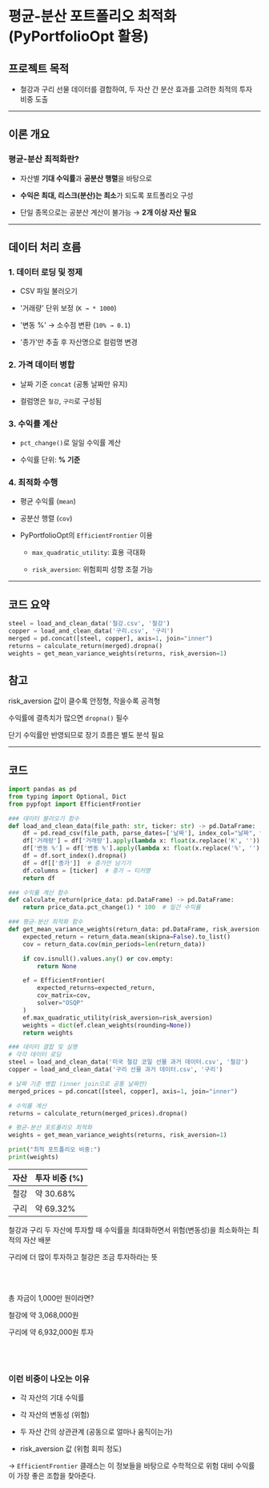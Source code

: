 # 평균-분산 포트폴리오 최적화 (PyPortfolioOpt 활용)

## 프로젝트 목적
- 철강과 구리 선물 데이터를 결합하여, 두 자산 간 분산 효과를 고려한 최적의 투자 비중 도출

---

## 이론 개요

### 평균-분산 최적화란?
- 자산별 **기대 수익률**과 **공분산 행렬**을 바탕으로

- **수익은 최대, 리스크(분산)는 최소**가 되도록 포트폴리오 구성

- 단일 종목으로는 공분산 계산이 불가능 → **2개 이상 자산 필요**

---

## 데이터 처리 흐름

### 1. 데이터 로딩 및 정제
- CSV 파일 불러오기

- '거래량' 단위 보정 (`K → * 1000`)

- '변동 %' → 소수점 변환 (`10% → 0.1`)

- '종가'만 추출 후 자산명으로 컬럼명 변경

### 2. 가격 데이터 병합
- 날짜 기준 `concat` (공통 날짜만 유지)

- 컬럼명은 `철강`, `구리`로 구성됨

### 3. 수익률 계산
- `pct_change()`로 일일 수익률 계산

- 수익률 단위: **% 기준**

### 4. 최적화 수행
- 평균 수익률 (`mean`)

- 공분산 행렬 (`cov`)

- PyPortfolioOpt의 `EfficientFrontier` 이용

   - `max_quadratic_utility`: 효용 극대화

   - `risk_aversion`: 위험회피 성향 조절 가능

---

## 코드 요약

```py
steel = load_and_clean_data('철강.csv', '철강')
copper = load_and_clean_data('구리.csv', '구리')
merged = pd.concat([steel, copper], axis=1, join="inner")
returns = calculate_return(merged).dropna()
weights = get_mean_variance_weights(returns, risk_aversion=1)
```

## 참고
risk_aversion 값이 클수록 안정형, 작을수록 공격형

수익률에 결측치가 많으면 `dropna()` 필수

단기 수익률만 반영되므로 장기 흐름은 별도 분석 필요


---

## 코드
```py
import pandas as pd
from typing import Optional, Dict
from pypfopt import EfficientFrontier

### 데이터 불러오기 함수
def load_and_clean_data(file_path: str, ticker: str) -> pd.DataFrame:
    df = pd.read_csv(file_path, parse_dates=['날짜'], index_col="날짜", thousands=",")
    df['거래량'] = df['거래량'].apply(lambda x: float(x.replace('K', '')) * 1000 if isinstance(x, str) and 'K' in x else float(x))
    df['변동 %'] = df['변동 %'].apply(lambda x: float(x.replace('%', '')) / 100 if isinstance(x, str) else x)
    df = df.sort_index().dropna()
    df = df[['종가']]  # 종가만 남기기
    df.columns = [ticker]  # 종가 → 티커명
    return df

### 수익률 계산 함수
def calculate_return(price_data: pd.DataFrame) -> pd.DataFrame:
    return price_data.pct_change(1) * 100  # 일간 수익률

### 평균-분산 최적화 함수
def get_mean_variance_weights(return_data: pd.DataFrame, risk_aversion: int) -> Optional[Dict]:
    expected_return = return_data.mean(skipna=False).to_list()
    cov = return_data.cov(min_periods=len(return_data))

    if cov.isnull().values.any() or cov.empty:
        return None

    ef = EfficientFrontier(
        expected_returns=expected_return,
        cov_matrix=cov,
        solver="OSQP"
    )
    ef.max_quadratic_utility(risk_aversion=risk_aversion)
    weights = dict(ef.clean_weights(rounding=None))
    return weights

### 데이터 결합 및 실행
# 각각 데이터 로딩
steel = load_and_clean_data('미국 철강 코일 선물 과거 데이터.csv', '철강')
copper = load_and_clean_data('구리 선물 과거 데이터.csv', '구리')

# 날짜 기준 병합 (inner join으로 공통 날짜만)
merged_prices = pd.concat([steel, copper], axis=1, join="inner")

# 수익률 계산
returns = calculate_return(merged_prices).dropna()

# 평균-분산 포트폴리오 최적화
weights = get_mean_variance_weights(returns, risk_aversion=1)

print("최적 포트폴리오 비중:")
print(weights)
```
|자산|투자 비중 (%)|
|------|---|
|철강|약 30.68%|
|구리|약 69.32%|

철강과 구리 두 자산에 투자할 때 수익률을 최대화하면서 위험(변동성)을 최소화하는 최적의 자산 배분

구리에 더 많이 투자하고 철강은 조금 투자하라는 뜻

<br><br>

총 자금이 1,000만 원이라면?

철강에 약 3,068,000원

구리에 약 6,932,000원 투자

<br><br>

### 이런 비중이 나오는 이유

- 각 자산의 기대 수익률

- 각 자산의 변동성 (위험)

- 두 자산 간의 상관관계 (공동으로 얼마나 움직이는가)

- risk_aversion 값 (위험 회피 정도)

→ `EfficientFrontier` 클래스는 이 정보들을 바탕으로 수학적으로 위험 대비 수익률이 가장 좋은 조합을 찾아준다.
